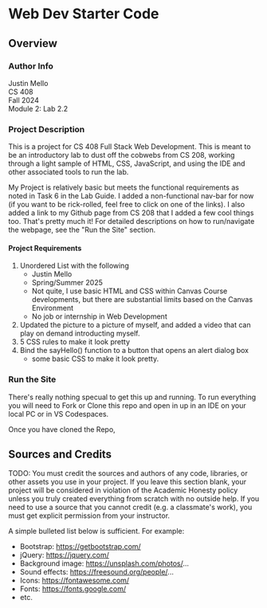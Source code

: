 # Web Dev Starter Code

## Overview

### Author Info
Justin Mello  
CS 408  
Fall 2024  
Module 2: Lab 2.2  

### Project Description

This is a project for CS 408 Full Stack Web Development. This is meant to be an introductory lab to dust off the cobwebs from CS 208, working through a light sample of HTML, CSS, JavaScript, and using the IDE and other associated tools to run the lab.

My Project is relatively basic but meets the functional requirements  as noted in Task 6 in the Lab Guide. I added a non-functional nav-bar for now (if you want to be rick-rolled, feel free to click on one of the links). I also added a link to my Github page from CS 208 that I added a few cool things too. That's pretty much it! For detailed descriptions on how to run/navigate the webpage, see the "Run the Site" section.

#### Project Requirements

1. Unordered List with the following
    - Justin Mello
    - Spring/Summer 2025
    - Not quite, I use basic HTML and CSS within Canvas Course developments, but there are substantial limits based on the Canvas Environment
    - No job or internship in Web Development
2. Updated the picture to a picture of myself, and added a video that can play on demand introducting myself.
3. 5 CSS rules to make it look pretty
4. Bind the sayHello() function to a button that opens an alert dialog box
    - some basic CSS to make it look pretty.

### Run the Site
There's really nothing specual to get this up and running. To run everything you will need to Fork or Clone this repo and open in up in an IDE on your local PC or in VS Codespaces.

Once you have cloned the Repo,

## Sources and Credits

TODO: You must credit the sources and authors of any code, libraries, or other
assets you use in your project. If you leave this section blank, your project
will be considered in violation of the Academic Honesty policy unless you truly
created everything from scratch with no outside help. If you need to use a
source that you cannot credit (e.g. a classmate's work), you must get explicit
permission from your instructor.

A simple bulleted list below is sufficient. For example:

- Bootstrap: https://getbootstrap.com/
- jQuery: https://jquery.com/
- Background image: https://unsplash.com/photos/...
- Sound effects: https://freesound.org/people/...
- Icons: https://fontawesome.com/
- Fonts: https://fonts.google.com/
- etc.
